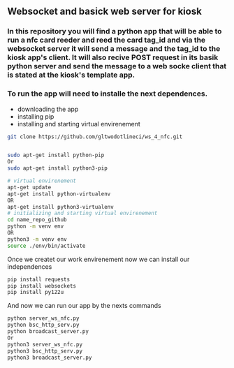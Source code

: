 ## Websocket and basick web server for kiosk

### In this repository you will find a python app that will be able to run a nfc card reeder and reed the card tag_id and via the websocket server it will send a message and the tag_id to the kiosk app's client. It will also recive POST request in its basik python server and send the message to a web socke client that is stated at the kiosk's template app.

### To run the app will need to installe the next dependences.

- downloading the app
- installing pip
- installing and starting virtual envirenement
```bash
git clone https://github.com/gltwodotlineci/ws_4_nfc.git


sudo apt-get install python-pip
Or
sudo apt-get install python3-pip

# virtual envirenement
apt-get update
apt-get install python-virtualenv
OR
apt-get install python3-virtualenv
# initializing and starting virtual envirenement
cd name_repo_github
python -m venv env
OR
python3 -m venv env
source ./env/bin/activate
```
Once we createt our work envirenement now we can install our independences
```bash
pip install requests
pip install websockets
pip install py122u
```

And now we can run our app by the nexts commands
```python
python server_ws_nfc.py
python bsc_http_serv.py
python broadcast_server.py
Or
python3 server_ws_nfc.py
python3 bsc_http_serv.py
python3 broadcast_server.py
```
